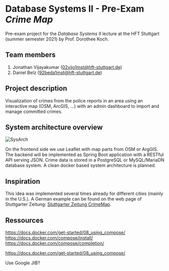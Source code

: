 # Database Systems II - Pre-Exam _Crime Map_

Pre-exam project for the _Database Systems II_ lecture at the HFT Stuttgart (summer semester 2021) by Prof. Dorothee Koch.

## Team members

1. Jonathan Vijayakumar (02vijo1mst@hft-stuttgart.de)
2. Daniel Belz (92beda1mst@hft-stuttgart.de)

## Project description

Visualization of crimes from the police reports in an area using an interactive map (OSM, ArcGIS, ...) with an admin dashboard to import and manage committed crimes.

## System architecture overview

![SysArch](https://user-images.githubusercontent.com/56379426/115469804-944d6a80-a235-11eb-8e32-25ed8812ec1c.png)

On the frontend side we use Leaflet with map parts from OSM or ArgGIS. The backend will be implemented as Spring Boot application with a RESTful API serving JSON. Crime data is stored in a PostgreSQL or MySQL/MariaDN database system. A clean docker based system architecture is planned.

## Inspiration

This idea was implemented several times already for different cities (mainly in the U.S.).
A German example can be found on the web page of Stuttgarter Zeitung: [Stuttgarter Zeitung CrimeMap](https://www.stuttgarter-zeitung.de/crimemap).

## Ressources

https://docs.docker.com/get-started/08_using_compose/
https://docs.docker.com/compose/install/
https://docs.docker.com/compose/completion/

https://docs.docker.com/get-started/08_using_compose/

Use Google JIB?
